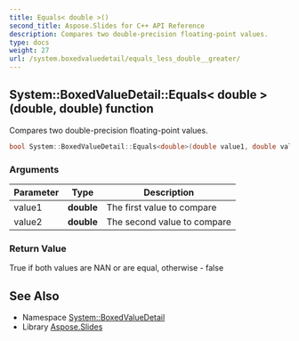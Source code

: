 ```yaml
---
title: Equals< double >()
second_title: Aspose.Slides for C++ API Reference
description: Compares two double-precision floating-point values.
type: docs
weight: 27
url: /system.boxedvaluedetail/equals_less_double__greater/
---
```

## System::BoxedValueDetail::Equals< double >(double, double) function


Compares two double-precision floating-point values.

```cpp
bool System::BoxedValueDetail::Equals<double>(double value1, double value2)
```


### Arguments

| Parameter | Type | Description |
| --- | --- | --- |
| value1 | **double** | The first value to compare |
| value2 | **double** | The second value to compare |

### Return Value

True if both values are NAN or are equal, otherwise - false

## See Also

* Namespace [System::BoxedValueDetail](../)
* Library [Aspose.Slides](../../)